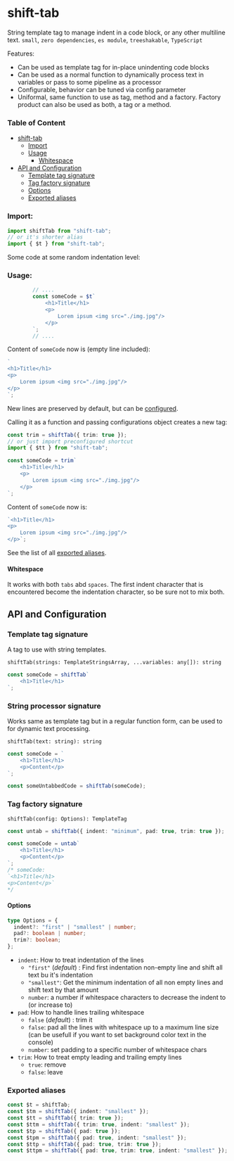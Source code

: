 # shift-tab

String template tag to manage indent in a code block, or any other multiline text. `small`, `zero dependencies`, `es module`, `treeshakable`, `TypeScript`

Features:

- Can be used as template tag for in-place unindenting code blocks
- Can be used as a normal function to dynamically process text in variables or pass to some pipeline as a processor
- Configurable, behavior can be tuned via config parameter
- Uniformal, same function to use as tag, method and a factory. Factory product can also be used as both, a tag or a method.

### Table of Content

- [shift-tab](#shift-tab)
  - [Import](#import)
  - [Usage](#usage)
    - [Whitespace](#whitespace)
- [API and Configuration](#api-and-configuration)
  - [Template tag signature](#template-tag-signature)
  - [Tag factory signature](#tag-factory-signature)
  - [Options](#options)
  - [Exported aliases](#exported-aliases)

### Import:

```ts
import shiftTab from "shift-tab";
// or it's shorter alias
import { $t } from "shift-tab";
```

Some code at some random indentation level:

### Usage:

<!-- prettier-ignore -->
```ts
        // ....
        const someCode = $t`
            <h1>Title</h1>
            <p>
                Lorem ipsum <img src="./img.jpg"/>
            </p>
        `;
        // ....
```

Content of `someCode` now is (empty line included):

```js
`
<h1>Title</h1>
<p>
    Lorem ipsum <img src="./img.jpg"/>
</p>
`;
```

New lines are preserved by default, but can be [configured](#options).

Calling it as a function and passing configurations object creates a new tag:

```ts
const trim = shiftTab({ trim: true });
// or just import preconfigured shortcut
import { $tt } from "shift-tab";

const someCode = trim`
    <h1>Title</h1>
    <p>
        Lorem ipsum <img src="./img.jpg"/>
    </p>
`;
```

Content of `someCode` now is:

```js
`<h1>Title</h1>
<p>
    Lorem ipsum <img src="./img.jpg"/>
</p>`;
```

See the list of all [exported aliases](#exported-aliases).

#### Whitespace

It works with both `tabs` abd `spaces`. The first indent character that is encountered become the indentation character, so be sure not to mix both.

## API and Configuration

### Template tag signature

A tag to use with string templates.

`shiftTab(strings: TemplateStringsArray, ...variables: any[]): string`

```ts
const someCode = shiftTab`
    <h1>Title</h1>
`;
```

### String processor signature

Works same as template tag but in a regular function form, can be used to for dynamic text processing.

`shiftTab(text: string): string`

```ts
const someCode = `
    <h1>Title</h1>
    <p>Content</p>
`;

const someUntabbedCode = shiftTab(someCode);
```

### Tag factory signature

`shiftTab(config: Options): TemplateTag`

```ts
const untab = shiftTab({ indent: "minimum", pad: true, trim: true });

const someCode = untab`
    <h1>Title</h1>
    <p>Content</p>
`;
/* someCode:
`<h1>Title</h1>
<p>Content</p>`
*/
```

#### Options

```ts
type Options = {
  indent?: "first" | "smallest" | number;
  pad?: boolean | number;
  trim?: boolean;
};
```

- `indent`: How to treat indentation of the lines
  - `"first"` (_default_) : Find first indentation non-empty line and shift all text bu it's indentation
  - `"smallest"`: Get the minimum indentation of all non empty lines and shift text by that amount
  - `number`: a number if whitespace characters to decrease the indent to (or increase to)
- `pad`: How to handle lines trailing whitespace
  - `false` (_default_) : trim it
  - `false`: pad all the lines with whitespace up to a maximum line size (can be usefull if you want to set background color text in the console)
  - `number`: set padding to a specific number of whitespace chars
- `trim`: How to treat empty leading and trailing empty lines
  - `true`: remove
  - `false`: leave

### Exported aliases

```ts
const $t = shiftTab;
const $tm = shiftTab({ indent: "smallest" });
const $tt = shiftTab({ trim: true });
const $ttm = shiftTab({ trim: true, indent: "smallest" });
const $tp = shiftTab({ pad: true });
const $tpm = shiftTab({ pad: true, indent: "smallest" });
const $ttp = shiftTab({ pad: true, trim: true });
const $ttpm = shiftTab({ pad: true, trim: true, indent: "smallest" });
```
